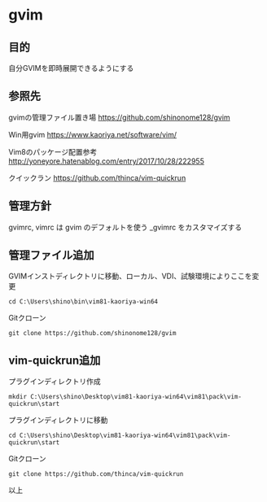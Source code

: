 # gvim

## 目的

自分GVIMを即時展開できるようにする

## 参照先

gvimの管理ファイル置き場
https://github.com/shinonome128/gvim

Win用gvim
https://www.kaoriya.net/software/vim/

Vim8のパッケージ配置参考
http://yoneyore.hatenablog.com/entry/2017/10/28/222955

クイックラン
https://github.com/thinca/vim-quickrun

## 管理方針

gvimrc, vimrc は gvim のデフォルトを使う
_gvimrc をカスタマイズする

## 管理ファイル追加

GVIMインストディレクトリに移動、ローカル、VDI、試験環境によりここを変更
```
cd C:\Users\shino\bin\vim81-kaoriya-win64
```

Gitクローン
```
git clone https://github.com/shinonome128/gvim
```

## vim-quickrun追加

プラグインディレクトリ作成
```
mkdir C:\Users\shino\Desktop\vim81-kaoriya-win64\vim81\pack\vim-quickrun\start
```

プラグインディレクトリに移動
```
cd C:\Users\shino\Desktop\vim81-kaoriya-win64\vim81\pack\vim-quickrun\start
```

Gitクローン
```
git clone https://github.com/thinca/vim-quickrun
```

以上
